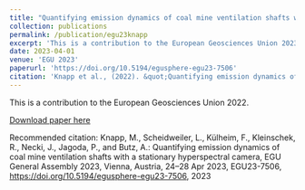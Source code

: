 ```yaml
---
title: "Quantifying emission dynamics of coal mine ventilation shafts with a stationary hyperspectral camera"
collection: publications
permalink: /publication/egu23knapp
excerpt: 'This is a contribution to the European Geosciences Union 2023.'
date: 2023-04-01
venue: 'EGU 2023'
paperurl: 'https://doi.org/10.5194/egusphere-egu23-7506'
citation: 'Knapp et al., (2022). &quot;Quantifying emission dynamics of coal mine ventilation shafts with a stationary hyperspectral camera&quot; <i>EGU General Assembly 2022</i>. 1(2).'
---
```

This is a contribution to the European Geosciences Union 2022.

[Download paper here](https://doi.org/10.5194/egusphere-egu23-7506)

Recommended citation: Knapp, M., Scheidweiler, L., Külheim, F., Kleinschek, R., Necki, J., Jagoda, P., and Butz, A.: Quantifying emission dynamics of coal mine ventilation shafts with a stationary hyperspectral camera, EGU General Assembly 2023, Vienna, Austria, 24–28 Apr 2023, EGU23-7506, https://doi.org/10.5194/egusphere-egu23-7506, 2023